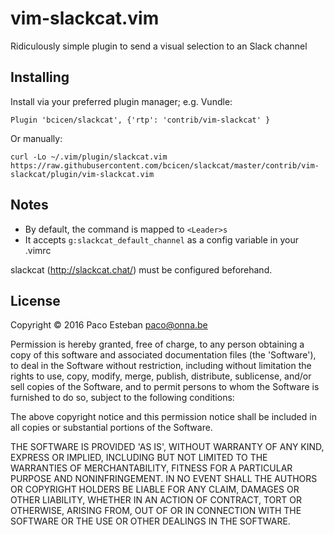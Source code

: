 # vim-slackcat.vim
Ridiculously simple plugin to send a visual selection to an Slack channel

## Installing

Install via your preferred plugin manager; e.g. Vundle:
```
Plugin 'bcicen/slackcat', {'rtp': 'contrib/vim-slackcat' }
```

Or manually:
```
curl -Lo ~/.vim/plugin/slackcat.vim https://raw.githubusercontent.com/bcicen/slackcat/master/contrib/vim-slackcat/plugin/vim-slackcat.vim
```

## Notes
* By default, the command is mapped to `<Leader>s`
* It accepts `g:slackcat_default_channel` as a config variable in your .vimrc

slackcat (http://slackcat.chat/) must be configured beforehand.

## License
Copyright © 2016 Paco Esteban <paco@onna.be>

Permission is hereby granted, free of charge, to any person obtaining
a copy of this software and associated documentation files (the 'Software'),
to deal in the Software without restriction, including without limitation
the rights to use, copy, modify, merge, publish, distribute, sublicense,
and/or sell copies of the Software, and to permit persons to whom the
Software is furnished to do so, subject to the following conditions:

The above copyright notice and this permission notice shall be included
in all copies or substantial portions of the Software.

THE SOFTWARE IS PROVIDED 'AS IS', WITHOUT WARRANTY OF ANY KIND,
EXPRESS OR IMPLIED, INCLUDING BUT NOT LIMITED TO THE WARRANTIES
OF MERCHANTABILITY, FITNESS FOR A PARTICULAR PURPOSE AND NONINFRINGEMENT.
IN NO EVENT SHALL THE AUTHORS OR COPYRIGHT HOLDERS BE LIABLE FOR ANY CLAIM,
DAMAGES OR OTHER LIABILITY, WHETHER IN AN ACTION OF CONTRACT,
TORT OR OTHERWISE, ARISING FROM, OUT OF OR IN CONNECTION WITH THE SOFTWARE
OR THE USE OR OTHER DEALINGS IN THE SOFTWARE.
